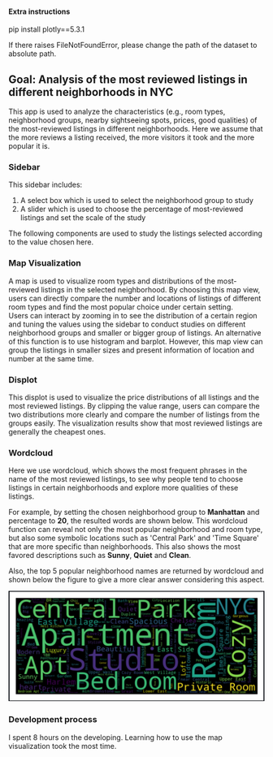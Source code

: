 #### Extra instructions
pip install plotly==5.3.1

If there raises FileNotFoundError, please change the path of the dataset to absolute path.

## Goal: Analysis of the most reviewed listings in different neighborhoods in NYC
This app is used to analyze the characteristics (e.g., room types, neighborhood groups, nearby sightseeing spots, prices, good qualities) of the most-reviewed listings in different neighborhoods. Here we assume that the more reviews a listing received, the more visitors it took and the more popular it is.

### Sidebar
This sidebar includes:
1. A select box which is used to select the neighborhood group to study
2. A slider which is used to choose the percentage of most-reviewed listings and set the scale of the study

The following components are used to study the listings selected according to the value chosen here.

### Map Visualization
A map is used to visualize room types and distributions of the most-reviewed listings in the selected neighborhood. 
By choosing this map view, users can directly compare the number and locations of listings of different room types and find the most popular choice under certain setting.  
Users can interact by zooming in to see the distribution of a certain region and tuning the values using the sidebar to conduct studies on different neighborhood groups and smaller or bigger group of listings.
An alternative of this function is to use histogram and barplot. However, this map view can group the listings in smaller sizes and present information of location and number at the same time.


### Displot
This displot is used to visualize the price distributions of all listings and the most reviewed listings. By clipping the value range, users can compare the two distributions more clearly and compare the number of listings from the groups easily. 
The visualization results show that most reviewed listings are generally the cheapest ones.

### Wordcloud 
Here we use wordcloud, which shows the most frequent phrases in the name of the most reviewed listings, to see why people tend to choose listings in certain neighborhoods and explore more qualities of these listings.

For example, by setting the chosen neighborhood group to **Manhattan** and percentage to **20**, the resulted words are shown below. 
This wordcloud function can reveal not only the most popular neighborhood and room type, but also some symbolic locations such as 'Central Park' and 'Time Square' that are more specific than neighborhoods.
This also shows the most favored descriptions such as **Sunny**, **Quiet** and **Clean**.

Also, the top 5 popular neighborhood names are returned by wordcloud and shown below the figure to give a more clear answer considering this aspect.

![img.png](img.png)

 ### Development process
I spent 8 hours on the developing. Learning how to use the map visualization took the most time.
